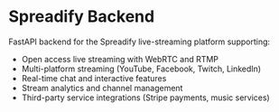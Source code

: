 # Spreadify Backend

FastAPI backend for the Spreadify live-streaming platform supporting:
- Open access live streaming with WebRTC and RTMP
- Multi-platform streaming (YouTube, Facebook, Twitch, LinkedIn)
- Real-time chat and interactive features
- Stream analytics and channel management
- Third-party service integrations (Stripe payments, music services)
